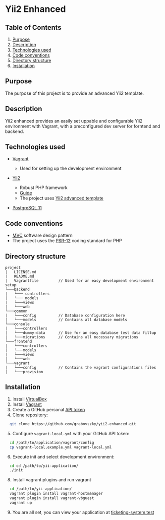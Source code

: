 # Yii2 Enhanced

## Table of Contents

1. [Purpose](#purpose)
2. [Description](#description)
3. [Technologies used](#technologies-used)
4. [Code conventions](#code-conventions)
5. [Directory structure](#directory-structure)
6. [Installation](#installation)

## Purpose

The purpose of this project is to provide an advanced Yii2 template.

## Description

Yii2 enhanced provides an easily set uppable and configurable Yii2 environment with Vagrant, with a preconfigured dev server for forntend and backend.

## Technologies used

- [Vagrant](https://www.vagrantup.com/)
    - Used for setting up the development environment

- [Yii2](https://www.yiiframework.com/)
    - Robust PHP framework
    - [Guide](https://www.yiiframework.com/doc/guide/2.0/en)
    - The project uses [Yii2 advanced template](https://github.com/yiisoft/yii2-app-advanced)

- [PostgreSQL 11](https://www.postgresql.org/)

## Code conventions

- [MVC](https://en.wikipedia.org/wiki/Model%E2%80%93view%E2%80%93controller) software design pattern
- The project uses the [PSR-12](https://www.php-fig.org/psr/psr-12/) coding standard for PHP

## Directory structure

```
project
|   LICENSE.md
|   README.md
|   Vagrantfile         // Used for an easy development environment setup
└───backend
|   └─── controllers
|   └─── models
|   └───views
|   └───web
└───common
|   └───config          // Database configuration here
|   └───models          // Contains all database models
└───console
|   └───controllers
|   └───dummy-data      // Use for an easy database test data fillup
|   └───migrations      // Contains all necessary migrations
└───frontend
|   └───controllers
|   └───models
|   └───views
|   └───web
└───vagrant
|   └───config          // Contains the vagrant configurations files
|   └───provision
```

## Installation

1. Install [VirtualBox](https://www.virtualbox.org/)
2. Install [Vagrant](https://www.vagrantup.com/)
3. Create a GitHub personal [API token](https://github.com/settings/tokens)
4. Clone repository:

```bash
  git clone https://github.com/grabovszky/yii2-enhanced.git
```

5. Configure `vagrant-local.yml` with your GitHub API token:

```bash
  cd /path/to/application/vagrant/config
  cp vagrant-local.example.yml vagrant-local.yml
```

6. Execute init and select development environment:

```bash
  cd cd /path/to/yii-application/
  ./init
```

8. Install vagrant plugins and run vagrant

```bash
  cd /path/to/yii-application/
  vagrant plugin install vagrant-hostmanager
  vagrant plugin install vagrant-vbguest
  vagrant up
```

9. You are all set, you can view your application at [ticketing-system.test](http://ticketing-system.test)
